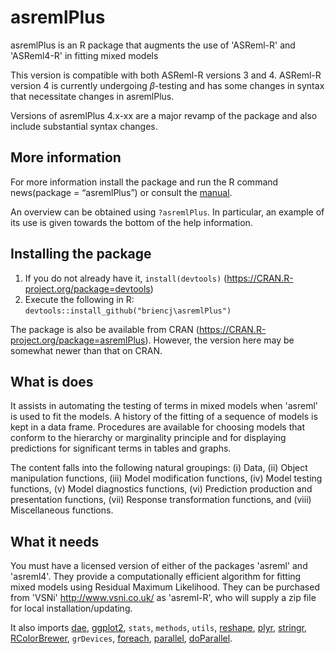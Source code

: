 # asremlPlus
asremlPlus is an R package that augments the use of 'ASReml-R' and 'ASReml4-R' in fitting mixed models

This version is compatible with both ASReml-R versions 3 and 4. ASReml-R version 4 is currently undergoing $\beta$-testing and 
has some changes in syntax that necessitate changes in asremlPlus. 

Versions of asremlPlus 4.x-xx are a major revamp of the package and also include substantial syntax changes. 

## More information

For more information install the package and run the R command news(package = “asremlPlus”) or consult the [manual](./inst/doc/asremlPlus-manual.pdf). 

An overview can be obtained using `?asremlPlus`. In particular, an example of its use is given towards the bottom of the help information.

## Installing the package

1. If you do not already have it, `install(devtools)` (<https://CRAN.R-project.org/package=devtools>)
2. Execute the following in R: `devtools::install_github("briencj\asremlPlus")`

The package is also be available from CRAN 
(<https://CRAN.R-project.org/package=asremlPlus>). However, the version here may be somewhat newer than that on CRAN. 

## What is does

It assists in automating the testing of terms in mixed models when 'asreml' is used 
to fit the models. A history of the fitting of a sequence of models is kept in a data frame. 
Procedures are available for choosing models that conform to the hierarchy or marginality principle 
and for displaying predictions for significant terms in tables and graphs. 

The content falls into the following natural groupings: (i) Data, (ii) Object 
  manipulation functions, (iii) Model modification functions, (iv) Model testing functions, 
  (v) Model diagnostics functions, (vi) Prediction production and presentation functions, 
  (vii) Response transformation functions, and (viii) Miscellaneous functions. 
  
## What it needs  
  
You must have a licensed version of either of the packages 'asreml' and 'asreml4'. 
They provide a computationally efficient algorithm for fitting mixed models using Residual Maximum 
  Likelihood. They can be purchased from 'VSNi' <http://www.vsni.co.uk/> as 'asreml-R', 
  who will supply a zip file for local installation/updating.
  
  It also imports [dae](<https://CRAN.R-project.org/package=dae>), [ggplot2](<https://CRAN.R-project.org/package=ggplot2>), `stats`, `methods`, `utils`, [reshape](<https://CRAN.R-project.org/package=reshape>), [plyr](<https://CRAN.R-project.org/package=plyr>), [stringr](<https://CRAN.R-project.org/package=stringr>), [RColorBrewer](<https://CRAN.R-project.org/package=RColorBrewer>), `grDevices`, 
[foreach](<https://CRAN.R-project.org/package=foreach>), [parallel](<https://CRAN.R-project.org/package=parallel>), [doParallel](<https://CRAN.R-project.org/package=doParallel>).
